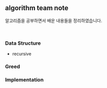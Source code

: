 ## algorithm team note 
알고리즘을 공부하면서 배운 내용들을 정리하였습니다.

<br>

### Data Structure
- recursive

### Greed

### Implementation

